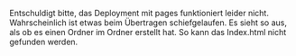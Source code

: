 Entschuldigt bitte, das Deployment mit pages funktioniert leider nicht. Wahrscheinlich ist etwas beim Übertragen schiefgelaufen. Es sieht so aus, als ob es einen Ordner im Ordner erstellt hat. So kann das Index.html nicht gefunden werden.
